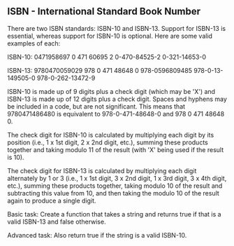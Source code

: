 ISBN - International Standard Book Number
-----------------------------------------
There are two ISBN standards: ISBN-10 and ISBN-13. Support for ISBN-13 is essential, whereas support for ISBN-10 is optional.
Here are some valid examples of each:
 
ISBN-10:
0471958697
0 471 60695 2
0-470-84525-2
0-321-14653-0
 
ISBN-13:
9780470059029
978 0 471 48648 0
978-0596809485
978-0-13-149505-0
978-0-262-13472-9
 
ISBN-10 is made up of 9 digits plus a check digit (which may be 'X') and ISBN-13 is made up of 12 digits plus a check digit. Spaces and hyphens may be included in a code, but are not significant. This means that 9780471486480 is equivalent to 978-0-471-48648-0 and 978 0 471 48648 0.
 
The check digit for ISBN-10 is calculated by multiplying each digit by its position (i.e., 1 x 1st digit, 2 x 2nd digit, etc.), summing these products together and taking modulo 11 of the result (with 'X' being used if the result is 10).
 
The check digit for ISBN-13 is calculated by multiplying each digit alternately by 1 or 3 (i.e., 1 x 1st digit, 3 x 2nd digit, 1 x 3rd digit, 3 x 4th digit, etc.), summing these products together, taking modulo 10 of the result and subtracting this value from 10, and then taking the modulo 10 of the result again to produce a single digit.
 
 
Basic task:
Create a function that takes a string and returns true if that is a valid ISBN-13 and false otherwise.
 
Advanced task:
Also return true if the string is a valid ISBN-10.